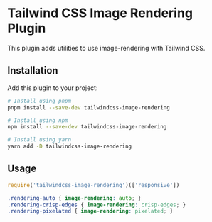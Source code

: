 # Tailwind CSS Image Rendering Plugin

This plugin adds utilities to use image-rendering with Tailwind CSS.

## Installation

Add this plugin to your project:

```bash
# Install using pnpm
pnpm install --save-dev tailwindcss-image-rendering

# Install using npm
npm install --save-dev tailwindcss-image-rendering

# Install using yarn
yarn add -D tailwindcss-image-rendering
```

## Usage

```js
require('tailwindcss-image-rendering')(['responsive'])
```

```css
.rendering-auto { image-rendering: auto; }
.rendering-crisp-edges { image-rendering: crisp-edges; }
.rendering-pixelated { image-rendering: pixelated; }
```
